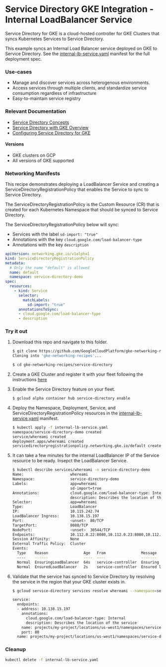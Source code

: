 # Service Directory GKE Integration - Internal LoadBalancer Service

Service Directory for GKE is a cloud-hosted controller for GKE Clusters that
syncs Kubernetes Services to Service Directory.

This example syncs an Internal Load Balancer service deployed on GKE to Service
Directory. See the
[internal-lb-service.yaml](internal-lb-service.yaml) manifest for
the full deployment spec.

### Use-cases

*   Manage and discover services across heterogenous environments.
*   Access services through multiple clients, and standardize service
    consumption regardless of infrastructure
*   Easy-to-maintain service registry

### Relevant Documentation

*   [Service Directory Concepts](https://cloud.google.com/service-directory/docs/concepts)
*   [Service Directory with GKE Overview](https://cloud.google.com/service-directory/docs/sd-gke-overview)
*   [Configuring Service Directory for GKE](https://cloud.google.com/service-directory/docs/configuring-sd-for-gke)

#### Versions

*   GKE clusters on GCP
*   All versions of GKE supported

### Networking Manifests

This recipe demonstrates deploying a LoadBalancer Service and creating a
ServiceDirectoryRegistrationPolicy that enables the Service to sync to Service
Directory.

The ServiceDirectoryRegistrationPolicy is the Custom Resource (CR) that is
created for each Kubernetes Namespace that should be synced to Service
Directory.

The ServiceDirectoryRegistrationPolicy below will sync:

*   Services with the label `sd-import: "true"`
*   Annotations with the key `cloud.google.com/load-balancer-type`
*   Annotations with the key `description`

```yaml
apiVersion: networking.gke.io/v1alpha1
kind: ServiceDirectoryRegistrationPolicy
metadata:
  # Only the name "default" is allowed
  name: default
  namespace: service-directory-demo
spec:
  resources:
    - kind: Service
      selector:
        matchLabels:
          sd-import: "true"
      annotationsToSync:
      - cloud.google.com/load-balancer-type
      - description
```

### Try it out

1.  Download this repo and navigate to this folder.

    ```sh
    $ git clone https://github.com/GoogleCloudPlatform/gke-networking-recipes.git
    Cloning into 'gke-networking-recipes'...

    $ cd gke-networking-recipes/service-directory
    ```

1.  Create a GKE Cluster and register it with your fleet following the
    instructions
    [here](https://cloud.google.com/anthos/multicluster-management/connect/registering-a-cluster)

1.  Enable the Service Directory feature on your fleet.

    ```sh
    $ gcloud alpha container hub service-directory enable
    ```

1.  Deploy the Namespace, Deployment, Service, and
    ServiceDirectoryRegistrationPolicy resources in the
    [internal-lb-service.yaml](internal-lb-service.yaml) manifest.

    ```sh
    $ kubectl apply -f internal-lb-service.yaml
    namespace/service-directory-demo created
    service/whereami created
    deployment.apps/whereami created
    servicedirectoryregistrationpolicy.networking.gke.io/default created
    ```

1.  It can take a few minutes for the internal LoadBalancer IP of the Service
    resource to be ready. Insepct the LoadBalancer Service.

    ```sh
    $ kubectl describe services/whereami -n service-directory-demo
    Name:                     whereami
    Namespace:                service-directory-demo
    Labels:                   app=whereami
                              sd-import=true
    Annotations:              cloud.google.com/load-balancer-type: Internal
                              description: Describes the location of the service
    Selector:                 app=whereami
    Type:                     LoadBalancer
    IP:                       10.115.242.74
    LoadBalancer Ingress:     10.138.15.197
    Port:                     <unset>  80/TCP
    TargetPort:               8080/TCP
    NodePort:                 <unset>  30544/TCP
    Endpoints:                10.112.0.22:8080,10.112.0.23:8080,10.112.0.24:8080
    Session Affinity:         None
    External Traffic Policy:  Cluster
    Events:
      Type    Reason                Age   From                Message
      ----    ------                ----  ----                -------
      Normal  EnsuringLoadBalancer  64s   service-controller  Ensuring load balancer
      Normal  EnsuredLoadBalancer   2s    service-controller  Ensured load balancer
    ```

1.  Validate that the service has synced to Service Directory by resolving the
    service in the region that your GKE cluster exists in.

    ```sh
    $ gcloud service-directory services resolve whereami --namespace=service-directory-demo --location=us-west1

    service:
      endpoints:
      - address: 10.138.15.197
        annotations:
          cloud.google.com/load-balancer-type: Internal
          description: Describes the location of the service
        name: projects/my-project/locations/us-west1/namespaces/service-directory-demo/services/whereami/endpoints/my-cluster-1762298646
        port: 80
      name: projects/my-project/locations/us-west1/namespaces/service-directory-demo/services/whereami
    ```

### Cleanup

```sh
kubectl delete -f internal-lb-service.yaml
```
